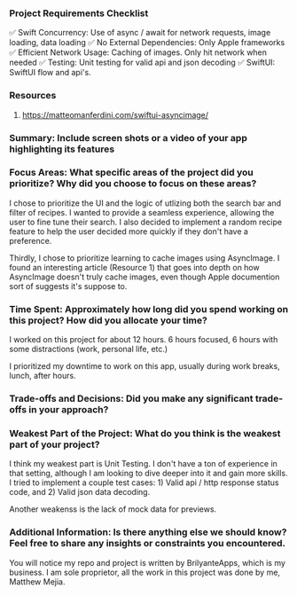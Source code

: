 ### Project Requirements Checklist
✅ Swift Concurrency: Use of async / await for network requests, image loading, data loading
✅ No External Dependencies: Only Apple frameworks 
✅ Efficient Network Usage: Caching of images. Only hit network when needed
✅ Testing: Unit testing for valid api and json decoding
✅ SwiftUI: SwiftUI flow and api's. 


### Resources
1) https://matteomanferdini.com/swiftui-asyncimage/

### Summary: Include screen shots or a video of your app highlighting its features

### Focus Areas: What specific areas of the project did you prioritize? Why did you choose to focus on these areas?
I chose to prioritize the UI and the logic of utlizing both the search bar and filter of recipes. I wanted to provide a seamless experience, allowing the user to fine tune their search. I also decided to implement a random recipe feature to help the user decided more quickly if they don't have a preference. 

Thirdly, I chose to prioritize learning to cache images using AsyncImage. I found an interesting article (Resource 1) that goes into depth on how AsyncImage doesn't truly cache images, even though Apple documention sort of suggests it's suppose to. 

### Time Spent: Approximately how long did you spend working on this project? How did you allocate your time?
I worked on this project for about 12 hours. 6 hours focused, 6 hours with some distractions (work, personal life, etc.)

I prioritized my downtime to work on this app, usually during work breaks, lunch, after hours.

### Trade-offs and Decisions: Did you make any significant trade-offs in your approach?

### Weakest Part of the Project: What do you think is the weakest part of your project?
I think my weakest part is Unit Testing. I don't have a ton of experience in that setting, although I am looking to dive deeper into it and gain more skills. I tried to implement a couple test cases: 1) Valid api / http response status code, and 2) Valid json data decoding.

Another weakenss is the lack of mock data for previews. 

### Additional Information: Is there anything else we should know? Feel free to share any insights or constraints you encountered.
You will notice my repo and project is written by BrilyanteApps, which is my business. I am sole proprietor, all the work in this project was done by me, Matthew Mejia. 
